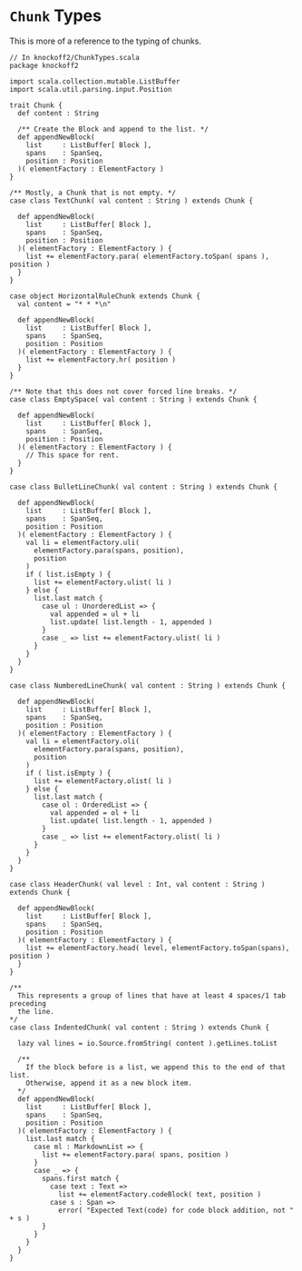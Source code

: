 # `Chunk` Types #

This is more of a reference to the typing of chunks.

    // In knockoff2/ChunkTypes.scala
    package knockoff2
    
    import scala.collection.mutable.ListBuffer
    import scala.util.parsing.input.Position
    
    trait Chunk {
      def content : String

      /** Create the Block and append to the list. */
      def appendNewBlock(
        list     : ListBuffer[ Block ],
        spans    : SpanSeq,
        position : Position
      )( elementFactory : ElementFactory )
    }
    
    /** Mostly, a Chunk that is not empty. */
    case class TextChunk( val content : String ) extends Chunk {

      def appendNewBlock(
        list     : ListBuffer[ Block ],
        spans    : SpanSeq,
        position : Position
      )( elementFactory : ElementFactory ) {
        list += elementFactory.para( elementFactory.toSpan( spans ), position )
      }
    }
    
    case object HorizontalRuleChunk extends Chunk {
      val content = "* * *\n"
      
      def appendNewBlock(
        list     : ListBuffer[ Block ],
        spans    : SpanSeq,
        position : Position
      )( elementFactory : ElementFactory ) {
        list += elementFactory.hr( position )
      }
    }

    /** Note that this does not cover forced line breaks. */
    case class EmptySpace( val content : String ) extends Chunk {

      def appendNewBlock(
        list     : ListBuffer[ Block ],
        spans    : SpanSeq,
        position : Position
      )( elementFactory : ElementFactory ) {
        // This space for rent.
      }
    }

    case class BulletLineChunk( val content : String ) extends Chunk {

      def appendNewBlock(
        list     : ListBuffer[ Block ],
        spans    : SpanSeq,
        position : Position
      )( elementFactory : ElementFactory ) {
        val li = elementFactory.uli(
          elementFactory.para(spans, position),
          position
        )
        if ( list.isEmpty ) {
          list += elementFactory.ulist( li )
        } else {
          list.last match {
            case ul : UnorderedList => {
              val appended = ul + li
              list.update( list.length - 1, appended )
            }
            case _ => list += elementFactory.ulist( li )
          }
        }
      }
    }
    
    case class NumberedLineChunk( val content : String ) extends Chunk {

      def appendNewBlock(
        list     : ListBuffer[ Block ],
        spans    : SpanSeq,
        position : Position
      )( elementFactory : ElementFactory ) {
        val li = elementFactory.oli(
          elementFactory.para(spans, position),
          position
        )
        if ( list.isEmpty ) {
          list += elementFactory.olist( li )
        } else {
          list.last match {
            case ol : OrderedList => {
              val appended = ol + li
              list.update( list.length - 1, appended )
            }
            case _ => list += elementFactory.olist( li )
          }
        }
      }
    }
    
    case class HeaderChunk( val level : Int, val content : String ) extends Chunk {

      def appendNewBlock(
        list     : ListBuffer[ Block ],
        spans    : SpanSeq,
        position : Position
      )( elementFactory : ElementFactory ) {
        list += elementFactory.head( level, elementFactory.toSpan(spans), position )
      }
    }

    /**
      This represents a group of lines that have at least 4 spaces/1 tab preceding
      the line.
    */
    case class IndentedChunk( val content : String ) extends Chunk {
      
      lazy val lines = io.Source.fromString( content ).getLines.toList
      
      /**
        If the block before is a list, we append this to the end of that list.
        Otherwise, append it as a new block item.
      */
      def appendNewBlock(
        list     : ListBuffer[ Block ],
        spans    : SpanSeq,
        position : Position
      )( elementFactory : ElementFactory ) {
        list.last match {
          case ml : MarkdownList => {
            list += elementFactory.para( spans, position )
          }
          case _ => {
            spans.first match {
              case text : Text =>
                list += elementFactory.codeBlock( text, position )
              case s : Span =>
                error( "Expected Text(code) for code block addition, not " + s )
            }
          }
        }
      }
    }
